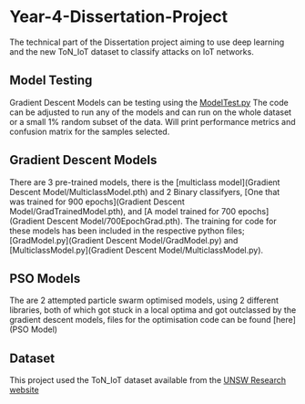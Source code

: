 # Year-4-Dissertation-Project
The technical part of the Dissertation project aiming to use deep learning and the new ToN_IoT dataset to classify attacks on IoT networks.

## Model Testing
Gradient Descent Models can be testing using the [ModelTest.py](https://github.com/NedasN/AI-IoT-Intrusion-Detection-Model/blob/main/Model%20Testing/ModelTest.py) The code can be adjusted to run any of the models and can run on the whole dataset or a small 1% random subset of the data. Will print performance metrics and confusion matrix for the samples selected.

## Gradient Descent Models
There are 3 pre-trained models, there is the [multiclass model](Gradient Descent Model/MulticlassModel.pth) and 2 Binary classifyers, [One that was trained for 900 epochs](Gradient Descent Model/GradTrainedModel.pth), and [A model trained for 700 epochs](Gradient Descent Model/700EpochGrad.pth).
The training for code for these models has been included in the respective python files; [GradModel.py](Gradient Descent Model/GradModel.py) and [MulticlassModel.py](Gradient Descent Model/MulticlassModel.py).

## PSO Models
The are 2 attempted particle swarm optimised models, using 2 different libraries, both of which got stuck in a local optima and got outclassed by the gradient descent models, files for the optimisation code can be found [here](PSO Model)

## Dataset
This project used the ToN_IoT dataset available from the [UNSW Research website](https://research.unsw.edu.au/projects/toniot-datasets)
